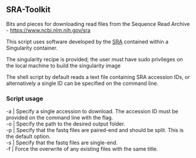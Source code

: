 ## SRA-Toolkit

Bits and pieces for downloading read files from the Sequence Read Archive -  https://www.ncbi.nlm.nih.gov/sra

This script uses software developed by the [SRA](https://trace.ncbi.nlm.nih.gov/Traces/sra/) contained within a Singularity container.

The singularity recipe is provided; the user must have sudo privileges on the local machine to build the singularity image

The shell script by default reads a text file containing SRA accession IDs, or alternatively a single ID can be specified on the command line. 

### Script usage

-a  | Specify a single accession to download. The accession ID must be provided on the command line with the flag.  
-o  | Specify the path to the desired output folder.  
-p  | Specify that the fastq files are paired-end and should be split. This is the default option.  
-s  | Specify that the fastq files are single-end.  
-f  | Force the overwrite of any existing files with the same title.
